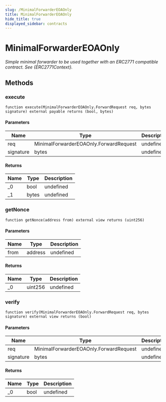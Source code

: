 ```yaml
---
slug: /MinimalForwarderEOAOnly
title: MinimalForwarderEOAOnly
hide_title: true
displayed_sidebar: contracts
---
```


# MinimalForwarderEOAOnly

_Simple minimal forwarder to be used together with an ERC2771 compatible contract. See {ERC2771Context}._

## Methods

### execute

```solidity
function execute(MinimalForwarderEOAOnly.ForwardRequest req, bytes signature) external payable returns (bool, bytes)
```

#### Parameters

| Name      | Type                                   | Description |
| --------- | -------------------------------------- | ----------- |
| req       | MinimalForwarderEOAOnly.ForwardRequest | undefined   |
| signature | bytes                                  | undefined   |

#### Returns

| Name | Type  | Description |
| ---- | ----- | ----------- |
| \_0  | bool  | undefined   |
| \_1  | bytes | undefined   |

### getNonce

```solidity
function getNonce(address from) external view returns (uint256)
```

#### Parameters

| Name | Type    | Description |
| ---- | ------- | ----------- |
| from | address | undefined   |

#### Returns

| Name | Type    | Description |
| ---- | ------- | ----------- |
| \_0  | uint256 | undefined   |

### verify

```solidity
function verify(MinimalForwarderEOAOnly.ForwardRequest req, bytes signature) external view returns (bool)
```

#### Parameters

| Name      | Type                                   | Description |
| --------- | -------------------------------------- | ----------- |
| req       | MinimalForwarderEOAOnly.ForwardRequest | undefined   |
| signature | bytes                                  | undefined   |

#### Returns

| Name | Type | Description |
| ---- | ---- | ----------- |
| \_0  | bool | undefined   |
